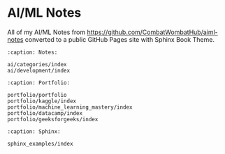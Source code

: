 # AI/ML Notes
All of my AI/ML Notes from https://github.com/CombatWombatHub/aiml-notes converted to a public GitHub Pages site with Sphinx Book Theme.

```{toctree}
:caption: Notes:

ai/categories/index
ai/development/index
```

```{toctree}
:caption: Portfolio:

portfolio/portfolio
portfolio/kaggle/index
portfolio/machine_learning_mastery/index
portfolio/datacamp/index
portfolio/geeksforgeeks/index
```

```{toctree}
:caption: Sphinx:

sphinx_examples/index
```
